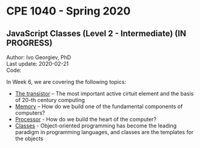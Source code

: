 # CPE 1040 - Spring 2020

## JavaScript Classes (Level 2 - Intermediate) (IN PROGRESS)

Author: Ivo Georgiev, PhD  
Last update: 2020-02-21  
Code:   

In Week 6, we are covering the following topics: 
- [The transistor]() – The most important active cirtuit element and the basis of 20-th century computing
- [Memory]() – How do we build one of the fundamental components of computers?
- [Processor]() - How do we build the heart of the computer?
- [Classes]() - Object-oriented programming has become the leading paradigm in programming languages, and classes are the templates for the objects


